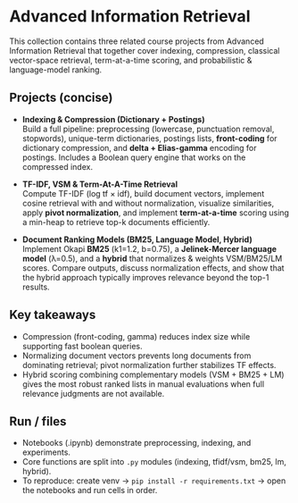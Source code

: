 # Advanced Information Retrieval

This collection contains three related course projects from Advanced Information Retrieval that together cover indexing, compression, classical vector-space retrieval, term-at-a-time scoring, and probabilistic & language-model ranking.

## Projects (concise)
- **Indexing & Compression (Dictionary + Postings)**  
  Build a full pipeline: preprocessing (lowercase, punctuation removal, stopwords), unique-term dictionaries, postings lists, **front-coding** for dictionary compression, and **delta + Elias-gamma** encoding for postings. Includes a Boolean query engine that works on the compressed index.

- **TF-IDF, VSM & Term-At-A-Time Retrieval**  
  Compute TF-IDF (log tf × idf), build document vectors, implement cosine retrieval with and without normalization, visualize similarities, apply **pivot normalization**, and implement **term-at-a-time** scoring using a min-heap to retrieve top-k documents efficiently.
 
- **Document Ranking Models (BM25, Language Model, Hybrid)**  
  Implement Okapi **BM25** (k1=1.2, b=0.75), a **Jelinek-Mercer language model** (λ=0.5), and a **hybrid** that normalizes & weights VSM/BM25/LM scores. Compare outputs, discuss normalization effects, and show that the hybrid approach typically improves relevance beyond the top-1 results.

## Key takeaways
- Compression (front-coding, gamma) reduces index size while supporting fast boolean queries.  
- Normalizing document vectors prevents long documents from dominating retrieval; pivot normalization further stabilizes TF effects.  
- Hybrid scoring combining complementary models (VSM + BM25 + LM) gives the most robust ranked lists in manual evaluations when full relevance judgments are not available.

## Run / files
- Notebooks (.ipynb) demonstrate preprocessing, indexing, and experiments.  
- Core functions are split into `.py` modules (indexing, tfidf/vsm, bm25, lm, hybrid).  
- To reproduce: create venv → `pip install -r requirements.txt` → open the notebooks and run cells in order.


